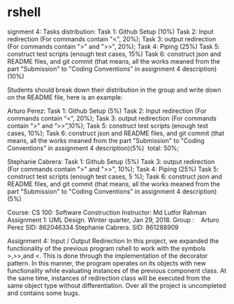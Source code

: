 # rshell

signment 4: 
Tasks distribution: 
Task 1: Github Setup (10%) 
Task 2: Input redirection (For commands contain "<", 20%); 
Task 3: output redirection (For commands contain ">" and ">>", 20%); 
Task 4: Piping (25%) 
Task 5: construct test scripts (enough test cases, 15%)
Task 6: construct json and README files, and git commit (that means, all the works meaned from the part "Submission" to "Coding Conventions" in assignment 4 description)(10%) 

Students should break down their distribution in the group and write down on the README file, here is an example:

Arturo Perez: 
Task 1: Github Setup (5%) 
Task 2: Input redirection (For commands contain “<“, 20%); 
Task 3: output redirection (For commands contain ">" and “>>”,10%); 
Task 5: construct test scripts (enough test cases, 10%); 
Task 6: construct json and README files, and git commit (that means, all the works meaned from the part "Submission" to "Coding Conventions" in assignment 4 description)(5%)  total: 50%;

Stephanie Cabrera: 
Task 1: Github Setup (5%) 
Task 3: output redirection (For commands contain ">" and ">>", 10%); 
Task 4: Piping (25%)
Task 5: construct test scripts (enough test cases, 5 %); 
Task 6: construct json and README files, and git commit (that means, all the works meaned from the part "Submission" to "Coding Conventions" in assignment 4 description)(5%) 

Course: CS 100: Software Construction
Instructor: Md Lutfor Rahman 
Assignment 1: UML Design. 
Winter quarter, Jan 29, 2018.
Group :   
 Arturo Perez         SID:  862046334
 Stephanie Cabrera.   SID:   861288909

Assignment 4: Input / Output Redirection
In this project, we expanded the functionality of the previous program rshell to work with the symbols >,>>,and <. This is done through the implementation of the decorator pattern. In this manner, the program operates on its objects with new functionality while evaluating instances of the previous component class. At the same time, instances of redirection class will be executed from the same object type without differentiation. Over all the project is uncompleted and contains some bugs.

